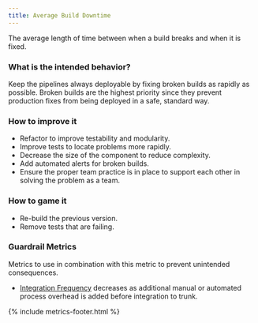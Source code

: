 ```yaml
---
title: Average Build Downtime
---
```



The average length of time between when a build breaks and when it is fixed.

### What is the intended behavior?

Keep the pipelines always deployable by fixing broken builds as rapidly as possible. Broken builds are the highest priority since
they prevent production fixes from being deployed in a safe, standard way.

### How to improve it

- Refactor to improve testability and modularity.
- Improve tests to locate problems more rapidly.
- Decrease the size of the component to reduce complexity.
- Add automated alerts for broken builds.
- Ensure the proper team practice is in place to support each other in solving the problem as a team.

### How to game it

- Re-build the previous version.
- Remove tests that are failing.

### Guardrail Metrics

Metrics to use in combination with this metric to prevent unintended consequences.

- [Integration Frequency](./integration-frequency.html) decreases as additional manual or automated process overhead is
  added before integration to trunk.

{% include metrics-footer.html %}
